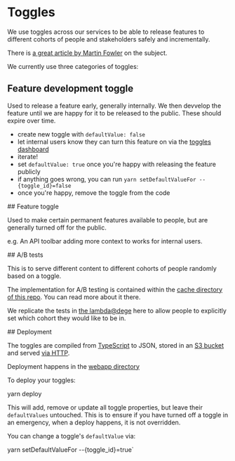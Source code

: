 # Toggles

We use toggles across our services to be able to release features to
different cohorts of people and stakeholders safely and incrementally.

There is [a great article by Martin Fowler][martin-fowler-feature-toggles] on the subject.

We currently use three categories of toggles:

## Feature development toggle

Used to release a feature early, generally internally. We then devvelop the feature until
we are happy for it to be released to the public. These should expire over time.

* create new toggle with `defaultValue: false`
* let internal users know they can turn this feature on via the [toggles dashboard][toggles-dashboard]
* iterate!
* set `defaultValue: true` once you're happy with releasing the feature publicly
* if anything goes wrong, you can run `yarn setDefaultValueFor --{toggle_id}=false`
* once you're happy, remove the toggle from the code

## Feature toggle

Used to make certain permanent features available to people, but are generally turned off
for the public.

e.g. An API toolbar adding more context to works for internal users.

## A/B tests

This is to serve different content to different cohorts of people randomly based on a toggle.

The implementation for A/B testing is contained within the [cache directory of this repo](../cache).
You can read more about it there.

We replicate the tests in [the lambda@dege](../cache/edge_lambdas/src/toggler.ts) here to allow
people to explicitly set which cohort they would like to be in.


## Deployment

The toggles are compiled from [TypeScript](./webapp/toggles.ts) to JSON, stored in an [S3 bucket](./terraform/main.tf)
and served [via HTTP][toggles].

Deployment happens in the [webapp directory](./webapp)

To deploy your toggles:

  yarn deploy

This will add, remove or update all toggle properties, but leave their `defaultValues` untouched. This
is to ensure if you have turned off a toggle in an emergency, when a deploy happens, it is not overridden.

You can change a toggle's `defaultValue` via:
  
  yarn setDefaultValueFor --{toggle_id}=true`

[martin-fowler-feature-toggles]: https://martinfowler.com/articles/feature-toggles.html
[toggles-dashboard]: https://dash.wellcomecollection.org/toggles/
[toggles]: https://toggles.wellcomecollection.org/toggles.json

